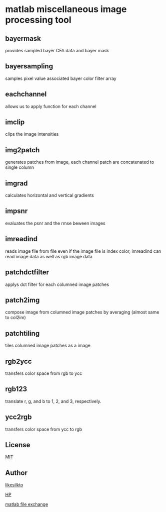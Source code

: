 matlab miscellaneous image processing tool
====

## bayermask
 provides sampled bayer CFA data and bayer mask

## bayersampling
 samples pixel value associated bayer color filter array

## eachchannel
 allows us to apply function for each channel

## imclip
 clips the image intensities

## img2patch
 generates patches from image, each channel patch are concatenated to single column

## imgrad
 calculates horizontal and vertical gradients

## impsnr
 evaluates the psnr and the rmse beween images

## imreadind
 reads image file from file even if the image file is index color, imreadind can read image data as well as rgb image data

## patchdctfilter
 applys dct filter for each columned image patches

## patch2img
 compose image from columned image patches by averaging (almost same to col2im)

## patchtiling
 tiles columned image patches as a image

## rgb2ycc
 transfers color space from rgb to ycc

## rgb123
 translate r, g, and b to 1, 2, and 3, respectively.

## ycc2rgb
 transfers color space from ycc to rgb

## License

[MIT](https://github.com/likesilkto/immisc/blob/master/LICENSE)

## Author

[likesilkto](https://github.com/likesilkto)

[HP](http://www.ok.sc.e.titech.ac.jp/~mtanaka/)

[matlab file exchange](https://www.mathworks.com/matlabcentral/profile/authors/3502213-masayuki-tanaka)
